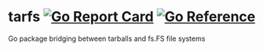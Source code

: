 # tarfs [![Go Report Card](https://goreportcard.com/badge/github.com/stealthrocket/tarfs)](https://goreportcard.com/report/github.com/stealthrocket/tarfs) [![Go Reference](https://pkg.go.dev/badge/github.com/stealthrocket/tarfs.svg)](https://pkg.go.dev/github.com/stealthrocket/tarfs)
Go package bridging between tarballs and fs.FS file systems
